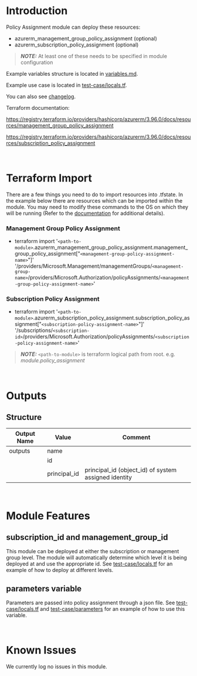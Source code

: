 # Introduction
Policy Assignment module can deploy these resources:
* azurerm_management_group_policy_assignment (optional)
* azurerm_subscription_policy_assignment (optional)
> **_NOTE:_** At least one of these needs to be specified in module configuration

Example variables structure is located in [variables.md](variables.md).

Example use case is located in [test-case/locals.tf](test-case/locals.tf).

You can also see [changelog](changelog.md).

Terraform documentation:

https://registry.terraform.io/providers/hashicorp/azurerm/3.96.0/docs/resources/management_group_policy_assignment

https://registry.terraform.io/providers/hashicorp/azurerm/3.96.0/docs/resources/subscription_policy_assignment

&nbsp;

# Terraform Import
There are a few things you need to do to import resources into .tfstate. In the example below there are resources which can be imported within the module. You may need to modify these commands to the OS on which they will be running (Refer to the [documentation](https://developer.hashicorp.com/terraform/cli/commands/import#example-import-into-resource-configured-with-for_each) for additional details).
### Management Group Policy Assignment
* terraform import '`<path-to-module>`.azurerm_management_group_policy_assignment.management_group_policy_assignment["`<management-group-policy-assignment-name>`"]' '/providers/Microsoft.Management/managementGroups/`<management-group-name>`/providers/Microsoft.Authorization/policyAssignments/`<management-group-policy-assignment-name>`'
### Subscription Policy Assignment
* terraform import '`<path-to-module>`.azurerm_subscription_policy_assignment.subscription_policy_assignment["`<subscription-policy-assignment-name>`"]' '/subscriptions/`<subscription-id>`/providers/Microsoft.Authorization/policyAssignments/`<subscription-policy-assignment-name>`'

 > **_NOTE:_** `<path-to-module>` is terraform logical path from root. e.g. _module.policy\_assignment_

&nbsp;

# Outputs
## Structure

| Output Name | Value        | Comment                                              |
| ----------- | ------------ | ---------------------------------------------------- |
| outputs     | name         |                                                      |
|             | id           |                                                      |
|             | principal_id | principal_id (object_id) of system assigned identity |


&nbsp;

# Module Features
## subscription_id and management_group_id
This module can be deployed at either the subscription or management group level. The module will automatically determine which level it is being deployed at and use the appropriate id. See [test-case/locals.tf](test-case/locals.tf) for an example of how to deploy at different levels.
## parameters variable
Parameters are passed into policy assignment through a json file. See [test-case/locals.tf](test-case/locals.tf) and [test-case/parameters](test-case/parameters) for an example of how to use this variable.

&nbsp;

# Known Issues
We currently log no issues in this module.